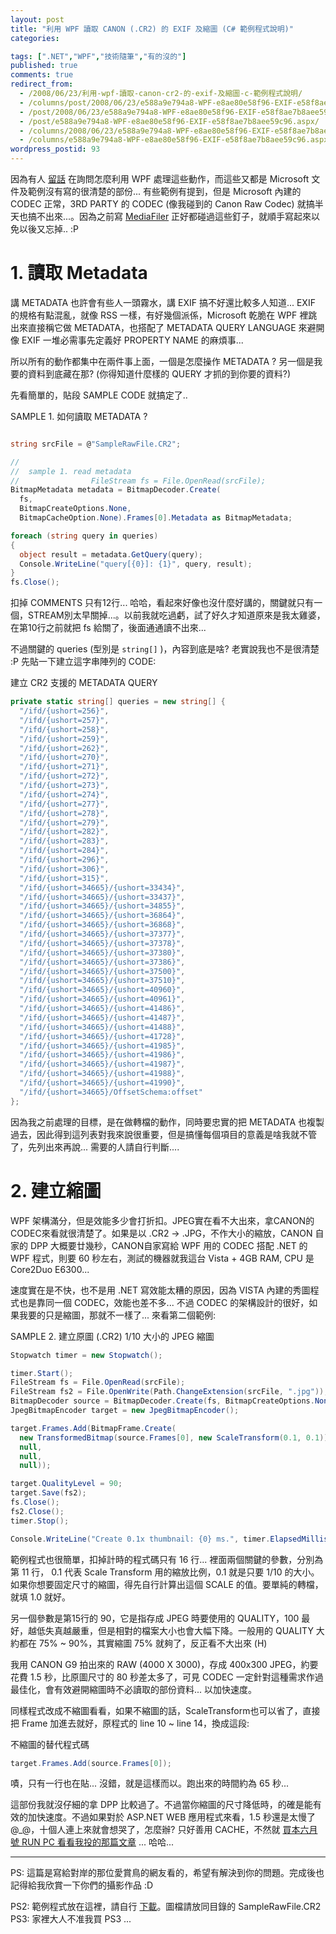 ```yaml
---
layout: post
title: "利用 WPF 讀取 CANON (.CR2) 的 EXIF 及縮圖 (C# 範例程式說明)"
categories:

tags: [".NET","WPF","技術隨筆","有的沒的"]
published: true
comments: true
redirect_from:
  - /2008/06/23/利用-wpf-讀取-canon-cr2-的-exif-及縮圖-c-範例程式說明/
  - /columns/post/2008/06/23/e588a9e794a8-WPF-e8ae80e58f96-EXIF-e58f8ae7b8aee59c96.aspx/
  - /post/2008/06/23/e588a9e794a8-WPF-e8ae80e58f96-EXIF-e58f8ae7b8aee59c96.aspx/
  - /post/e588a9e794a8-WPF-e8ae80e58f96-EXIF-e58f8ae7b8aee59c96.aspx/
  - /columns/2008/06/23/e588a9e794a8-WPF-e8ae80e58f96-EXIF-e58f8ae7b8aee59c96.aspx/
  - /columns/e588a9e794a8-WPF-e8ae80e58f96-EXIF-e58f8ae7b8aee59c96.aspx/
wordpress_postid: 93
---
```


因為有人 [留話](/post/Canon-Raw-Codec-for-Vista--XP-x64-.aspx) 在詢問怎麼利用 WPF 處理這些動作，而這些又都是 Microsoft 文件及範例沒有寫的很清楚的部份... 有些範例有提到，但是 Microsoft 內建的 CODEC 正常，3RD PARTY 的 CODEC (像我碰到的 Canon Raw Codec) 就搞半天也搞不出來...。因為之前寫 [MediaFiler](/post/Canon-Digital-Camera-e79bb8e6a99fe78da8e4baab---e8a898e686b6e58da1e6adb8e6aa94e5b7a5e585b7.aspx) 正好都碰過這些釘子，就順手寫起來以免以後又忘掉.. :P


# 1. 讀取 Metadata

講 METADATA 也許會有些人一頭霧水，講 EXIF 搞不好還比較多人知道... EXIF 的規格有點混亂，就像 RSS 一樣，有好幾個派係，Microsoft 乾脆在 WPF 裡跳出來直接稱它做 METADATA，也搭配了 METADATA QUERY LANGUAGE 來避開像 EXIF 一堆必需事先定義好 PROPERTY NAME 的麻煩事...

所以所有的動作都集中在兩件事上面，一個是怎麼操作 METADATA ? 另一個是我要的資料到底藏在那? (你得知道什麼樣的 QUERY 才抓的到你要的資料?)

先看簡單的，貼段 SAMPLE CODE 就搞定了..

SAMPLE 1. 如何讀取 METADATA ?
```csharp

string srcFile = @"SampleRawFile.CR2";

//
//  sample 1. read metadata
//                FileStream fs = File.OpenRead(srcFile);                
BitmapMetadata metadata = BitmapDecoder.Create(
  fs,
  BitmapCreateOptions.None,
  BitmapCacheOption.None).Frames[0].Metadata as BitmapMetadata;

foreach (string query in queries)
{
  object result = metadata.GetQuery(query);
  Console.WriteLine("query[{0}]: {1}", query, result);
}
fs.Close();

```                




扣掉 COMMENTS 只有12行... 哈哈，看起來好像也沒什麼好講的，關鍵就只有一個，STREAM別太早關掉...。以前我就吃過虧，試了好久才知道原來是我太雞婆，在第10行之前就把 fs 給關了，後面通通讀不出來...

不過關鍵的 queries (型別是 ```string[]``` )，內容到底是啥? 老實說我也不是很清楚 :P 先貼一下建立這字串陣列的 CODE:


建立 CR2 支援的 METADATA QUERY

```csharp
private static string[] queries = new string[] {
  "/ifd/{ushort=256}",
  "/ifd/{ushort=257}",
  "/ifd/{ushort=258}",
  "/ifd/{ushort=259}",
  "/ifd/{ushort=262}",
  "/ifd/{ushort=270}",
  "/ifd/{ushort=271}",
  "/ifd/{ushort=272}",
  "/ifd/{ushort=273}",
  "/ifd/{ushort=274}",
  "/ifd/{ushort=277}",
  "/ifd/{ushort=278}",
  "/ifd/{ushort=279}",
  "/ifd/{ushort=282}",
  "/ifd/{ushort=283}",
  "/ifd/{ushort=284}",
  "/ifd/{ushort=296}",
  "/ifd/{ushort=306}",
  "/ifd/{ushort=315}",
  "/ifd/{ushort=34665}/{ushort=33434}",
  "/ifd/{ushort=34665}/{ushort=33437}",
  "/ifd/{ushort=34665}/{ushort=34855}",
  "/ifd/{ushort=34665}/{ushort=36864}",
  "/ifd/{ushort=34665}/{ushort=36868}",
  "/ifd/{ushort=34665}/{ushort=37377}",
  "/ifd/{ushort=34665}/{ushort=37378}",
  "/ifd/{ushort=34665}/{ushort=37380}",
  "/ifd/{ushort=34665}/{ushort=37386}",
  "/ifd/{ushort=34665}/{ushort=37500}",
  "/ifd/{ushort=34665}/{ushort=37510}",
  "/ifd/{ushort=34665}/{ushort=40960}",
  "/ifd/{ushort=34665}/{ushort=40961}",
  "/ifd/{ushort=34665}/{ushort=41486}",
  "/ifd/{ushort=34665}/{ushort=41487}",
  "/ifd/{ushort=34665}/{ushort=41488}",
  "/ifd/{ushort=34665}/{ushort=41728}",
  "/ifd/{ushort=34665}/{ushort=41985}",
  "/ifd/{ushort=34665}/{ushort=41986}",
  "/ifd/{ushort=34665}/{ushort=41987}",
  "/ifd/{ushort=34665}/{ushort=41988}",
  "/ifd/{ushort=34665}/{ushort=41990}",
  "/ifd/{ushort=34665}/OffsetSchema:offset"
};
```



因為我之前處理的目標，是在做轉檔的動作，同時要忠實的把 METADATA 也複製過去，因此得到這列表對我來說很重要，但是搞懂每個項目的意義是啥我就不管了，先列出來再說... 需要的人請自行判斷....



# 2. 建立縮圖

WPF 架構滿分，但是效能多少會打折扣。JPEG實在看不大出來，拿CANON的CODEC來看就很清楚了。如果是以 .CR2 -&gt; .JPG，不作大小的縮放，CANON 自家的 DPP 大概要廿幾秒，CANON自家寫給 WPF 用的 CODEC 搭配 .NET 的 WPF 程式，則要 60 秒左右，測試的機器就我這台 Vista + 4GB RAM, CPU 是 Core2Duo E6300...

速度實在是不快，也不是用 .NET 寫效能太糟的原因，因為 VISTA 內建的秀圖程式也是靠同一個 CODEC，效能也差不多... 不過 CODEC 的架構設計的很好，如果我要的只是縮圖，那就不一樣了... 來看第二個範例:

SAMPLE 2. 建立原圖 (.CR2) 1/10 大小的 JPEG 縮圖

```csharp
Stopwatch timer = new Stopwatch();

timer.Start();
FileStream fs = File.OpenRead(srcFile);
FileStream fs2 = File.OpenWrite(Path.ChangeExtension(srcFile, ".jpg"));
BitmapDecoder source = BitmapDecoder.Create(fs, BitmapCreateOptions.None, BitmapCacheOption.None);
JpegBitmapEncoder target = new JpegBitmapEncoder();

target.Frames.Add(BitmapFrame.Create(
  new TransformedBitmap(source.Frames[0], new ScaleTransform(0.1, 0.1)), 
  null, 
  null, 
  null));

target.QualityLevel = 90;
target.Save(fs2);
fs.Close();
fs2.Close();
timer.Stop();

Console.WriteLine("Create 0.1x thumbnail: {0} ms.", timer.ElapsedMilliseconds);
```



範例程式也很簡單，扣掉計時的程式碼只有 16 行... 裡面兩個關鍵的參數，分別為第 11 行， 0.1 代表 Scale Transform 用的縮放比例，0.1 就是只要 1/10 的大小。如果你想要固定尺寸的縮圖，得先自行計算出這個 SCALE 的值。要單純的轉檔，就填 1.0 就好。

另一個參數是第15行的 90，它是指存成 JPEG 時要使用的 QUALITY，100 最好，越低失真越嚴重，但是相對的檔案大小也會大幅下降。一般用的 QUALITY 大約都在 75% ~ 90%，其實縮圖 75% 就夠了，反正看不大出來 (H)

我用 CANON G9 拍出來的 RAW (4000 X 3000)，存成 400x300 JPEG，約要花費 1.5 秒，比原圖尺寸的 80 秒差太多了，可見 CODEC 一定針對這種需求作過最佳化，會有效避開縮圖時不必讀取的部份資料... 以加快速度。

同樣程式改成不縮圖看看，如果不縮圖的話，ScaleTransform也可以省了，直接把 Frame 加進去就好，原程式的 line 10 ~ line 14，換成這段:



不縮圖的替代程式碼

```csharp
target.Frames.Add(source.Frames[0]);
```



嘖，只有一行也在貼... 沒錯，就是這樣而以。跑出來的時間約為 65 秒...

這部份我就沒仔細的拿 DPP 比較過了。不過當你縮圖的尺寸降低時，的確是能有效的加快速度。不過如果對於 ASP.NET WEB 應用程式來看，1.5 秒還是太慢了 @_@，十個人連上來就會想哭了，怎麼辦? 只好善用 CACHE，不然就 [買本六月號 RUN PC 看看我投的那篇文章](/post/RUNPC-2008-06.aspx) ... 哈哈...


----

PS: 這篇是寫給對岸的那位愛賞鳥的網友看的，希望有解決到你的問題。完成後也記得給我欣賞一下你們的攝影作品 :D

PS2: 範例程式放在這裡，請自行 [下載](http://www.chicken-house.net/files/chicken/WPF_Samples.zip)。圖檔請放同目錄的 SampleRawFile.CR2
PS3: 家裡大人不准我買 PS3 ...
